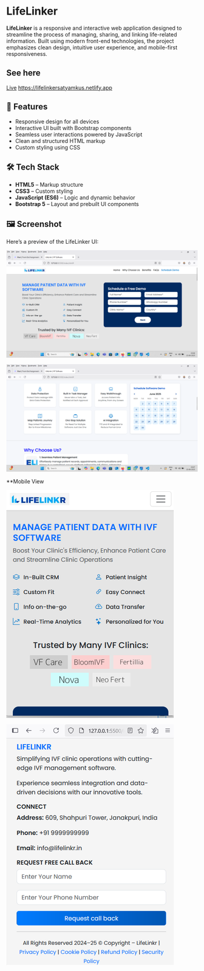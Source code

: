 # LifeLinker

**LifeLinker** is a responsive and interactive web application designed to streamline the process of managing, sharing, and linking life-related information. Built using modern front-end technologies, the project emphasizes clean design, intuitive user experience, and mobile-first responsiveness.

## See here 
[Live](https://lifelinkersatyamkus.netlify.app) https://lifelinkersatyamkus.netlify.app



## 🚀 Features

- Responsive design for all devices
- Interactive UI built with Bootstrap components
- Seamless user interactions powered by JavaScript
- Clean and structured HTML markup
- Custom styling using CSS

## 🛠 Tech Stack

- **HTML5** – Markup structure
- **CSS3** – Custom styling
- **JavaScript (ES6)** – Logic and dynamic behavior
- **Bootstrap 5** – Layout and prebuilt UI components


## 🖼️ Screenshot

Here’s a preview of the LifeLinker UI:

![LifeLinker Screenshot](https://github.com/Satyamkus/LifeLinker-Project/blob/main/src/screenshots/Screenshot%20(672).png)


![LifeLinker Screenshot](https://github.com/Satyamkus/LifeLinker-Project/blob/main/src/screenshots/Screenshot%20(673).png)

**Mobile View


![LifeLinker Screenshot](https://github.com/Satyamkus/LifeLinker-Project/blob/main/src/screenshots/Screenshot%20(674).png)


![LifeLinker Screenshot](https://github.com/Satyamkus/LifeLinker-Project/blob/main/src/screenshots/Screenshot%20(675).png)

